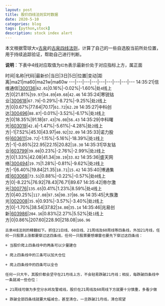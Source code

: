 ```yaml
---
layout: post
title: 股价四线法则实时数据
date: 2020-5-10
categories: blog
tags: [python,stock]
description: stock index alert
---
```



本文根据雪球大v[古泉](https://xueqiu.com/u/7148646888)的[古泉四线法则](https://xueqiu.com/7148646888/130498192)，计算了自己的一些自选股当前所处位置，用于持续追踪验证，帮助自己进行判断。

**说明**：下表中4线对应取值为`红色`表示最新价处于对应指标上方，属正面

时间|名称|代码|最新价|当日|3日|5日|位置|变动|距离|ma21|ma60|ma21w|ma60w
---|---|---|---|---|---|---|---|---
14:35:21|信维通信|[300136](https://xueqiu.com/S/SZ300136)|`62.01`|0.16%|-0.02%|-1.60%|处`4`线上方|0|21.81%|`59.97`|`54.89`|`49.68`|`42.46`
14:35:24|寒锐钴业|[300618](https://xueqiu.com/S/SZ300618)|`67.79`|-0.29%|-8.72%|-9.25%|处`2`线上方|0|0.67%|77.64|70.17|`61.72`|`62.20`
14:35:27|中科创达|[300496](https://xueqiu.com/S/SZ300496)|`88.87`|-0.01%|-3.52%|-6.17%|处`3`线上方|0|18.35%|91.18|`87.43`|`76.08`|`56.43`
14:35:29|中科曙光|[603019](https://xueqiu.com/S/SH603019)|`42.8`|-1.47%|-5.61%|-4.28%|处`2`线上方|-1|7.52%|45.10|43.97|`40.92`|`32.09`
14:35:33|诺力股份|[603611](https://xueqiu.com/S/SH603611)|`20.72`|-1.15%|-5.16%|-18.39%|处`1`线上方|-1|-0.85%|22.95|22.15|20.82|`18.30`
14:35:31|华友钴业|[603799](https://xueqiu.com/S/SH603799)|`39.08`|0.23%|-2.76%|-2.99%|处`2`线上方|0|1.33%|42.08|41.34|`38.19`|`33.82`
14:35:36|盛天网络|[300494](https://xueqiu.com/S/SZ300494)|`19.75`|1.28%|-0.81%|-9.62%|处`2`线上方|-1|6.40%|19.84|21.35|`18.71`|`15.42`
14:35:40|博通集成|[603068](https://xueqiu.com/S/SH603068)|`73.51`|0.88%|-0.22%|-0.57%|处`0`线上方|0|-8.22%|76.92|78.43|76.71|89.67
14:35:42|帝尔激光|[300776](https://xueqiu.com/S/SZ300776)|`135.65`|0.41%|1.23%|8.59%|处`4`线上方|0|40.25%|`117.08`|`97.56`|`90.37`|`86.96`
14:35:45|大族激光|[002008](https://xueqiu.com/S/SZ002008)|`35.9`|0.93%|-3.57%|-3.40%|处`2`线上方|0|-1.70%|38.54|37.82|`34.80`|`35.14`
14:35:46|兆易创新|[603986](https://xueqiu.com/S/SH603986)|`204.16`|0.83%|2.27%|5.52%|处`1`线上方|0|0.86%|207.60|228.90|218.08|`166.96`

```
古泉4线法则的精髓如下。抓住21日线、60日线、21周线及60周线等四条线，外加21月线，任何一只股票上涨都要穿过这四条线，任何一只股票要想爆雷也要先下穿过这四条线：

+ 当股价爬上四条线中的两条可以少量建仓

+ 爬上四条线中的三条可以加大仓位

+ 爬上四条线中的四条可以全仓

任何一只大牛，其股价都会坚守在21月线上方，不会轻易跌破21月线；相反，每跌破四条线中一条就减一些仓位：

+ 21周线可做为多空分水岭及警戒线，股价在21周线及60周线下方就要十分慎重，多看少做

+ 跌破全部四条线就要大幅减仓，甚至清仓，一旦跌破21月线，清仓观望
```